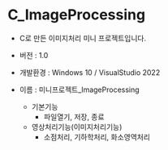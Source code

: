 # C_ImageProcessing
* C로 만든 이미지처리 미니 프로젝트입니다.
* 버전 : 1.0
* 개발환경 : Windows 10 / VisualStudio 2022 

* 이름 : 미니프로젝트_ImageProcessing
  * 기본기능
    * 파일열기, 저장, 종료
  * 영상처리기능(이미지처리기능)
    * 소점처리, 기하학처리, 화소영역처리
